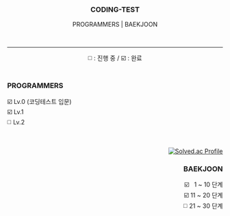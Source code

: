 <div align="center">

  ### CODING-TEST
  PROGRAMMERS | BAEKJOON  

  <br><hr>
  ◻️ : 진행 중 / ☑️ : 완료
  <br><br>
  
</div>

<div align="left">

  ### PROGRAMMERS
  ☑️ Lv.0 (코딩테스트 입문)  
  ☑️ Lv.1    
  ◻️ Lv.2
  
</div>
 
<br>

<div align="right">

  [![Solved.ac Profile](http://mazassumnida.wtf/api/v2/generate_badge?boj=solll)](https://solved.ac/solll)   
  ### BAEKJOON 
  ☑️ &nbsp;&nbsp;1 ~ 10 단계    
  ☑️ 11 ~ 20 단계    
  ◻️ 21 ~ 30 단계

</div>
